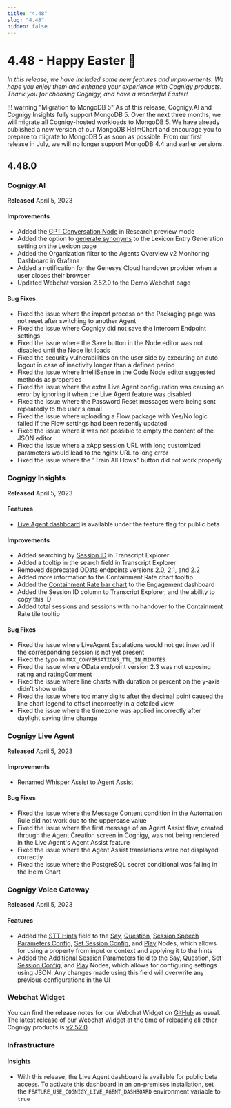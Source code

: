 ```yaml
---
title: "4.48"
slug: "4.48"
hidden: false
---
```


# 4.48 - Happy Easter 🐇

_In this release, we have included some new features and improvements. We hope you enjoy them and enhance your experience with Cognigy products. Thank you for choosing Cognigy, and have a wonderful Easter!_

!!! warning "Migration to MongoDB 5"
    As of this release, Cognigy.AI and Cognigy Insights fully support MongoDB 5. Over the next three months, we will migrate all Cognigy-hosted workloads to MongoDB 5. We have already published a new version of our MongoDB HelmChart and encourage you to prepare to migrate to MongoDB 5 as soon as possible. From our first release in July, we will no longer support MongoDB 4.4 and earlier versions.

## 4.48.0

### Cognigy.AI

**Released** April 5, 2023

#### Improvements

- Added the [GPT Conversation Node](../ai/build/node-reference/service/gpt-conversation.md) in Research preview mode
- Added the option to [generate synonyms](../ai/empower/generative-ai.md#generate-lexicons) to the Lexicon Entry Generation setting on the Lexicon page
- Added the Organization filter to the Agents Overview v2 Monitoring Dashboard in Grafana
- Added a notification for the Genesys Cloud handover provider when a user closes their browser
- Updated Webchat version 2.52.0 to the Demo Webchat page

#### Bug Fixes

- Fixed the issue where the import process on the Packaging page was not reset after switching to another Agent
- Fixed the issue where Cognigy did not save the Intercom Endpoint settings
- Fixed the issue where the Save button in the Node editor was not disabled until the Node list loads
- Fixed the security vulnerabilities on the user side by executing an auto-logout in case of inactivity longer than a defined period
- Fixed the issue where IntelliSense in the Code Node editor suggested methods as properties
- Fixed the issue where the extra Live Agent configuration was causing an error by ignoring it when the Live Agent feature was disabled
- Fixed the issue where the Password Reset messages were being sent repeatedly to the user's email
- Fixed the issue where uploading a Flow package with Yes/No logic failed if the Flow settings had been recently updated
- Fixed the issue where it was not possible to empty the content of the JSON editor
- Fixed the issue where a xApp session URL with long customized parameters would lead to the nginx URL to long error
- Fixed the issue where the "Train All Flows" button did not work properly

### Cognigy Insights

**Released** April 5, 2023

#### Features

- [Live Agent dashboard](../insights/reports/live-agent.md) is available under the feature flag for public beta

#### Improvements

- Added searching by [Session ID](../insights/explorers/transcript.md) in Transcript Explorer
- Added a tooltip in the search field in Transcript Explorer
- Removed deprecated OData endpoints versions 2.0, 2.1, and 2.2
- Added more information to the Containment Rate chart tooltip
- Added the [Containment Rate bar chart](../insights/reports/engagement.md) to the Engagement dashboard
- Added the Session ID column to Transcript Explorer, and the ability to copy this ID
- Added total sessions and sessions with no handover to the Containment Rate tile tooltip

#### Bug Fixes

- Fixed the issue where LiveAgent Escalations would not get inserted if the corresponding session is not yet present
- Fixed the typo in `MAX_CONVERSATIONS_TTL_IN_MINUTES`
- Fixed the issue where OData endpoint version 2.3 was not exposing rating and ratingComment
- Fixed the issue where line charts with duration or percent on the y-axis didn't show units
- Fixed the issue where too many digits after the decimal point caused the line chart legend to offset incorrectly in a detailed view
- Fixed the issue where the timezone was applied incorrectly after daylight saving time change

### Cognigy Live Agent

**Released** April 5, 2023

#### Improvements

- Renamed Whisper Assist to Agent Assist

#### Bug Fixes

- Fixed the issue where the Message Content condition in the Automation Rule did not work due to the uppercase value
- Fixed the issue where the first message of an Agent Assist flow, created through the Agent Creation screen in Cognigy, was not being rendered in the Live Agent's Agent Assist feature
- Fixed the issue where the Agent Assist translations were not displayed correctly
- Fixed the issue where the PostgreSQL secret conditional was failing in the Helm Chart

### Cognigy Voice Gateway

**Released** April 5, 2023

#### Features

- Added the [STT Hints](../ai/build/node-reference/voice/voice-gateway/parameter-details.md) field to the [Say](../ai/build/node-reference/basic/say.md), [Question](../ai/build/node-reference/basic/question.md), [Session Speech Parameters Config](../ai/build/node-reference/voice/generic/session-speech-parameters-config.md), [Set Session Config](../ai/build/node-reference/voice/voice-gateway/set-session-config.md), and [Play](../ai/build/node-reference/voice/voice-gateway/play.md) Nodes, which allows for using a property from input or context and applying it to the hints
- Added the [Additional Session Parameters](../ai/build/node-reference/voice/voice-gateway/parameter-details.md) field to the [Say](../ai/build/node-reference/basic/say.md), [Question](../ai/build/node-reference/basic/question.md), [Set Session Config](../ai/build/node-reference/voice/voice-gateway/set-session-config.md), and [Play](../ai/build/node-reference/voice/voice-gateway/play.md) Nodes, which allows for configuring settings using JSON. Any changes made using this field will overwrite any previous configurations in the UI

### Webchat Widget

You can find the release notes for our Webchat Widget on [GitHub](https://github.com/Cognigy/WebchatWidget/releases) as usual. The latest release of our Webchat Widget at the time of releasing all other Cognigy products is [v2.52.0](https://github.com/Cognigy/WebchatWidget/releases/tag/v2.52.0).

### Infrastructure

#### Insights

- With this release, the Live Agent dashboard is available for public beta access. To activate this dashboard in an on-premises installation, set the `FEATURE_USE_COGNIGY_LIVE_AGENT_DASHBOARD` environment variable to `true`
